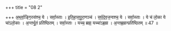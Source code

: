 +++
title = "08 2"

+++
अ॒थ॒र्वा॒ङ्गि॒रस॑श्च॒ ये । सर्वा॒स्ताः । इ॒ति॒हा॒स॒पु॒रा॒णञ्च॑ । स॒र्प॒दे॒व॒ज॒नाश्च॒ ये । सर्वा॒स्ताः । ये च॑ लो॒का  ये चा॑ऽलो॒काः । अ॒न्तर्भू॒तं प्रति॑ष्ठितम् । सर्वा॒स्ताः । यच्च॒ ब्रह्म॒ यच्चा॑ऽब्र॒ह्म । अ॒न्तब्र॒ह्मन्प्रति॑ष्ठितम् ॥ 47 ॥

